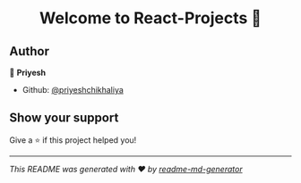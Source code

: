 <h1 align="center">Welcome to React-Projects 👋</h1>
<p>
</p>

## Author

👤 **Priyesh**

* Github: [@priyeshchikhaliya](https://github.com/priyeshchikhaliya)

## Show your support

Give a ⭐️ if this project helped you!

***
_This README was generated with ❤️ by [readme-md-generator](https://github.com/kefranabg/readme-md-generator)_
